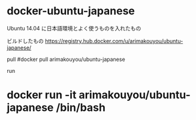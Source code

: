 # docker-ubuntu-japanese
Ubuntu 14.04 に日本語環境とよく使うものを入れたもの

ビルドしたもの
https://registry.hub.docker.com/u/arimakouyou/ubuntu-japanese/

pull 
#docker pull arimakouyou/ubuntu-japanese

run
# docker run -it arimakouyou/ubuntu-japanese /bin/bash
